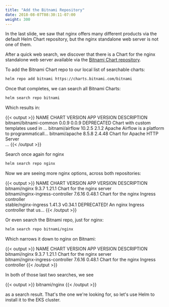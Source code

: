 ```yaml
---
title: "Add the Bitnami Repository"
date: 2018-08-07T08:30:11-07:00
weight: 300
---
```


In the last slide, we saw that nginx offers many different products via the
default Helm Chart repository, but the nginx standalone web server is not one of
them.

After a quick web search, we discover that there is a Chart for the nginx
standalone web server available via the [Bitnami Chart
repository](https://github.com/bitnami/charts).

To add the Bitnami Chart repo to our local list of searchable charts:

```sh
helm repo add bitnami https://charts.bitnami.com/bitnami
```

Once that completes, we can search all Bitnami Charts:

```sh
helm search repo bitnami
```

Which results in:

{{< output >}}
NAME                     CHART VERSION   APP VERSION             DESCRIPTION
bitnami/bitnami-common   0.0.9           0.0.9           DEPRECATED Chart with custom templates used in ...
bitnami/airflow          10.2.5          2.1.2           Apache Airflow is a platform to programmaticall...
bitnami/apache           8.5.8           2.4.48          Chart for Apache HTTP Server                      
...
{{< /output >}}

Search once again for nginx

```sh
helm search repo nginx
```

Now we are seeing more nginx options, across both repositories:

{{< output >}}
NAME                                    CHART VERSION   APP VERSION     DESCRIPTION
bitnami/nginx                           9.3.7           1.21.1          Chart for the nginx server                        
bitnami/nginx-ingress-controller        7.6.16          0.48.1          Chart for the nginx Ingress controller            
stable/nginx-ingress                    1.41.3          v0.34.1         DEPRECATED! An nginx Ingress controller that us...
{{< /output >}}

Or even search the Bitnami repo, just for nginx:

```sh
helm search repo bitnami/nginx
```

Which narrows it down to nginx on Bitnami:

{{< output >}}
NAME                                    CHART VERSION   APP VERSION     DESCRIPTION
bitnami/nginx                           9.3.7           1.21.1          Chart for the nginx server            
bitnami/nginx-ingress-controller        7.6.16          0.48.1          Chart for the nginx Ingress controller
{{< /output >}}

In both of those last two searches, we see

{{< output >}}
bitnami/nginx
{{< /output >}}

as a search result.  That's the one we're looking for, so let's use Helm to install it to the EKS cluster.
